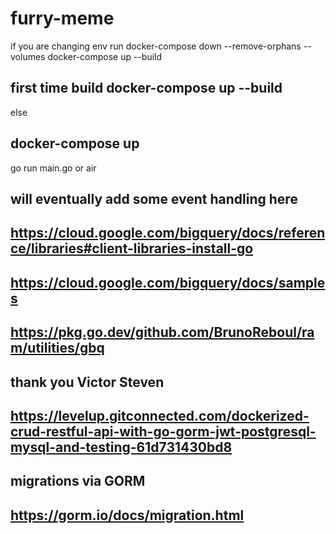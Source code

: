 # furry-meme

if you are changing env
run 
docker-compose down --remove-orphans --volumes
docker-compose up --build

## first time build docker-compose up --build 
else 
## docker-compose up

go run main.go
or
air

## will eventually add some event handling here
## https://cloud.google.com/bigquery/docs/reference/libraries#client-libraries-install-go 
## https://cloud.google.com/bigquery/docs/samples
## https://pkg.go.dev/github.com/BrunoReboul/ram/utilities/gbq

## thank you Victor Steven 
## https://levelup.gitconnected.com/dockerized-crud-restful-api-with-go-gorm-jwt-postgresql-mysql-and-testing-61d731430bd8


## migrations via GORM
## https://gorm.io/docs/migration.html